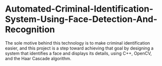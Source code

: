 # Automated-Criminal-Identification-System-Using-Face-Detection-And-Recognition
The sole motive behind this technology is to make criminal identification easier, and this project is a step toward achieving that goal by designing a system that identifies a face and displays its details, using C++, OpenCV, and the Haar Cascade algorithm.
